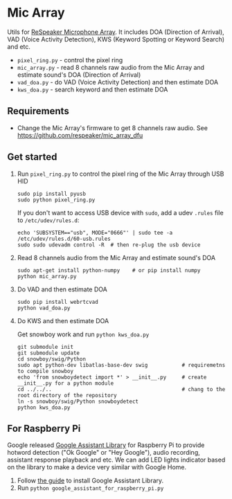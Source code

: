 Mic Array
=========

Utils for [ReSpeaker Microphone Array](https://www.seeedstudio.com/ReSpeaker-Mic-Array-Far-field-w--7-PDM-Microphones--p-2719.html). It includes DOA (Direction of Arrival), VAD (Voice Activity Detection), KWS (Keyword Spotting or Keyword Search) and etc.

+ `pixel_ring.py` - control the pixel ring
+ `mic_array.py` - read 8 channels raw audio from the Mic Array and estimate sound's DOA (Direction of Arrival)
+ `vad_doa.py` - do VAD (Voice Activity Detection) and then estimate DOA
+ `kws_doa.py` - search keyword and then estimate DOA

## Requirements
+ Change the Mic Array's firmware to get 8 channels raw audio. See https://github.com/respeaker/mic_array_dfu


## Get started
1. Run `pixel_ring.py` to control the pixel ring of the Mic Array through USB HID

   ```
   sudo pip install pyusb
   sudo python pixel_ring.py
   ```
   If you don't want to access USB device with `sudo`, add a udev `.rules` file to `/etc/udev/rules.d`:
   ```
   echo 'SUBSYSTEM=="usb", MODE="0666"' | sudo tee -a /etc/udev/rules.d/60-usb.rules
   sudo sudo udevadm control -R  # then re-plug the usb device
   ```

2. Read 8 channels audio from the Mic Array and estimate sound's DOA
   ```
   sudo apt-get install python-numpy    # or pip install numpy
   python mic_array.py
   ```

3. Do VAD and then estimate DOA
   ```
   sudo pip install webrtcvad
   python vad_doa.py
   ```

4. Do KWS and then estimate DOA

   Get snowboy work and run `python kws_doa.py`
   ```
   git submodule init
   git submodule update
   cd snowboy/swig/Python
   sudo apt python-dev libatlas-base-dev swig           # requiremetns to compile snowboy
   echo 'from snowboydetect import *' > __init__.py     # create __init__.py for a python module
   cd ../../..                                          # chang to the root directory of the repository
   ln -s snowboy/swig/Python snowboydetect
   python kws_doa.py
   ```

## For Raspberry Pi
Google released [Google Assistant Library](https://github.com/googlesamples/assistant-sdk-python/tree/master/google-assistant-library) for Raspberry Pi to provide hotword detection ("Ok Google" or "Hey Google"), audio recording, assistant response playback and etc. We can add LED lights indicator based on the library to make a device very similar with Google Home.

1. Follow [the guide](https://github.com/googlesamples/assistant-sdk-python/tree/master/google-assistant-library) to install Google Assistant Library.
2. Run `python google_assistant_for_raspberry_pi.py`

